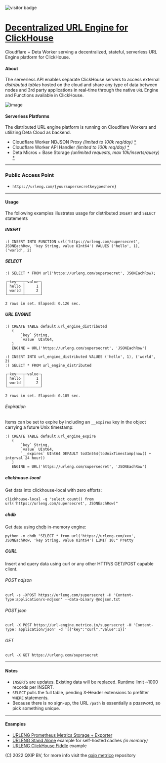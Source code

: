 ![visitor badge](https://img.shields.io/endpoint?url=https://y3kp3s.deta.dev)

# [Decentralized URL Engine for ClickHouse](https://urleng.com)

Cloudflare + Deta Worker serving a decentralized, stateful, serverless URL Engine platform for ClickHouse.

#### About

The serverless API enables separate ClickHouse servers to access external *distributed tables* hosted on the cloud and share any type of data between nodes and 3rd party applications in real-time through the native `URL` Engine and Functions available in ClickHouse.

![image](https://user-images.githubusercontent.com/1423657/179358754-92665ed1-c0f5-486f-9b94-e69144f8047a.png)

#### Serverless Platforms

The distributed URL engine platform is running on Cloudflare Workers and utilizing Deta Cloud as backend.

  - Cloudflare Worker NDJSON Proxy _(limited to 100k req/day)_ [*](https://developers.cloudflare.com/workers)
  - Cloudflare Worker API Handler _(limited to 100k req/day)_ [*](https://developers.cloudflare.com/workers)
  - Deta Micros + Base Storage _(unlimited requests, max 10k/inserts/query)_ [*](https://deta.sh)

--------

### Public Access Point

 - `https://urleng.com/{yoursupersecretkeygoeshere}`

--------

#### Usage
The following examples illustrates usage for distributed `INSERT` and `SELECT` statements

##### INSERT
```
:) INSERT INTO FUNCTION url('https://urleng.com/supersecret', JSONEachRow, 'key String, value UInt64') VALUES ('hello', 1), ('world', 2)
```
##### SELECT
```
:) SELECT * FROM url('https://urleng.com/supersecret', JSONEachRow);

┌─key───┬─value─┐
│ hello │     1 │
│ world │     2 │
└───────┴───────┘

2 rows in set. Elapsed: 0.126 sec. 
```

##### URL ENGINE
```
:) CREATE TABLE default.url_engine_distributed
   (
       `key` String,
       `value` UInt64,
   )
   ENGINE = URL('https://urleng.com/supersecret', 'JSONEachRow')
```
```
:) INSERT INTO url_engine_distributed VALUES ('hello', 1), ('world', 2)
:) SELECT * FROM url_engine_distributed

┌─key───┬─value─┐
│ hello │     1 │
│ world │     2 │
└───────┴───────┘

2 rows in set. Elapsed: 0.185 sec. 
```
###### Expiration
Items can be set to expire by including an `__expires` key in the object carrying a future Unix timestamp:
```
:) CREATE TABLE default.url_engine_expire
   (
       `key` String,
       `value` UInt64,
       `__expires` UInt64 DEFAULT toUInt64(toUnixTimestamp(now() + interval 24 hour))
   )
   ENGINE = URL('https://urleng.com/supersecret', 'JSONEachRow')
```

##### clickhouse-local
Get data into clickhouse-local with zero efforts:
```
clickhouse-local -q "select count() from url('https://urleng.com/supersecret', JSONEachRow)"
```

##### chdb
Get data using [chdb]([https://chdb.dev](https://chdb.fly.dev/?#U0VMRUNUICogZnJvbSB1cmwoJ2h0dHBzOi8vdXJsZW5nLmNvbS94eHgnLCBKU09ORWFjaFJvdywgJ2tleSBTdHJpbmcsIHZhbHVlIFVJbnQ2NCcpIExJTUlUIDEwOw==)) in-memory engine:
```
python -m chdb "SELECT * from url('https://urleng.com/xxx', JSONEachRow, 'key String, value UInt64') LIMIT 10;" Pretty
```

##### CURL

Insert and query data using curl or any other HTTP/S GET/POST capable client.

###### POST ndjson
```
curl -s -XPOST https://urleng.com/supersecret -H 'Content-Type:application/x-ndjson' --data-binary @ndjson.txt
```
###### POST json
```
curl -X POST https://url-engine.metrico.in/supersecret -H 'Content-Type: application/json' -d '[{"key":"curl","value":1}]'
```
###### GET
```
curl -X GET https://urleng.com/supersecret
```             

-----

#### Notes
- `INSERTS` are updates. Existing data will be replaced. Runtime limit ~1000 records per INSERT.
- `SELECT` pulls the full table, pending X-Header extensions to prefilter `WHERE` statements.
-  Because there is no sign-up, the URL `/path` is essentially a *password*, so pick something unique.

-------

#### Examples
- [URLENG Prometheus Metrics Storage + Exporter](https://github.com/metrico/distributed-clickhouse-prometheus)
- [URLENG Stand Alone](https://github.com/metrico/clickhouse-node-url-engine) example for self-hosted caches _(in memory)_
- [URLENG ClickHouse Fiddle](https://fiddle.clickhouse.com/2a71b82b-b7f8-4006-9e2e-01ee0519f0ca) example

(C) 2022 QXIP BV, for more info visit the [qxip metrico](https://metrico.in) repository
